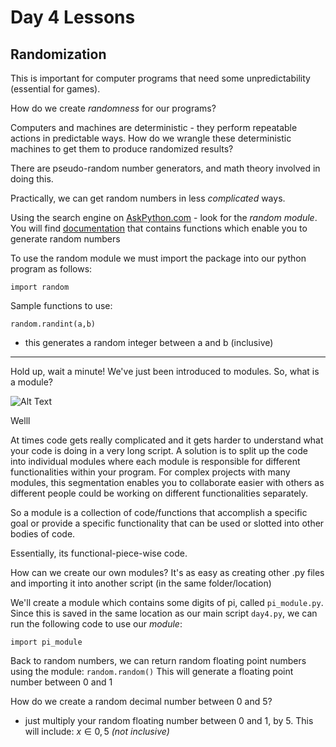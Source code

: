 # Day 4 Lessons
## Randomization 
This is important for computer programs that need some unpredictability
(essential for games).


How do we create *randomness* for our programs? 

Computers and machines are deterministic - they perform repeatable actions in predictable ways. How do we wrangle these deterministic machines to get them to produce randomized results? 

There are pseudo-random number generators, and math theory involved in doing this.

Practically, we can get random numbers in less *complicated* ways. 

Using the search engine on [AskPython.com](askpython.com) - look for the *random module*. You will find [documentation](https://www.askpython.com/python-modules/python-random-module-generate-random-numbers-sequences) that contains functions which enable you to generate random numbers

To use the random module we must import the package into our python program as follows:

```
import random
```
Sample functions to use: 
```
random.randint(a,b)
```
- this generates a random integer between a and b (inclusive)

_________

Hold up, wait a minute!
We've just been introduced to modules. So, what is a module?

![Alt Text](https://media.giphy.com/media/aWU9OI9oxxwGc/giphy.gif)

<!-- <img src="https://media.giphy.com/media/aWU9OI9oxxwGc/giphy.gif" width="250">
-->
Welll

At times code gets really complicated and it gets harder to understand what your code is doing in a very long script. 
A solution is to split up  the code into individual modules where each module is responsible for different functionalities within your program.
For complex projects with many modules, this segmentation enables you to collaborate easier with others as different people could be working on different functionalities separately. 

So a module is a collection of code/functions that accomplish a specific goal or provide a specific functionality that can be used or slotted into other bodies of code. 

Essentially, its functional-piece-wise code. 

How can we create our own modules? 
It's as easy as creating other .py files and importing it into another script (in the same folder/location)

We'll create a module which contains some digits of pi, called `pi_module.py`. Since this is saved in the same location as our main script `day4.py`, we can run the following code to use our *module*:
```
import pi_module
```

Back to random numbers, we can return random floating point numbers using the module:  `random.random()` 
This will generate a floating point number between 0 and 1

How do we create a random decimal number between 0 and 5?
* just multiply your random floating number between 0 and 1, by 5. This will include:  $x \in {0,5}$ *(not inclusive)*
